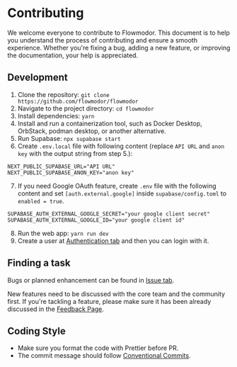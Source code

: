 # Contributing

We welcome everyone to contribute to Flowmodor. This document is to help you understand the process of contributing and ensure a smooth experience. Whether you're fixing a bug, adding a new feature, or improving the documentation, your help is appreciated.

## Development

1. Clone the repository: `git clone https://github.com/flowmodor/flowmodor`
2. Navigate to the project directory: `cd flowmodor`
3. Install dependencies: `yarn`
4. Install and run a containerization tool, such as Docker Desktop, OrbStack, podman desktop, or another alternative.
5. Run Supabase: `npx supabase start`
6. Create `.env.local` file with following content (replace `API URL` and `anon key` with the output string from step 5.):

```text
NEXT_PUBLIC_SUPABASE_URL="API URL"
NEXT_PUBLIC_SUPABASE_ANON_KEY="anon key"
```

7. If you need Google OAuth feature, create `.env` file with the following content and set `[auth.external.google]` inside `supabase/config.toml` to `enabled = true`.

```text
SUPABASE_AUTH_EXTERNAL_GOOGLE_SECRET="your google client secret"
SUPABASE_AUTH_EXTERNAL_GOOGLE_ID="your google client id"
```

8. Run the web app: `yarn run dev`
9. Create a user at [Authentication tab](http://127.0.0.1:54323/project/default/auth/users) and then you can login with it.

## Finding a task

Bugs or planned enhancement can be found in [Issue tab](https://github.com/flowmodor/flowmodor/issues).

New features need to be discussed with the core team and the community first. If you're tackling a feature, please make sure it has been already discussed in the [Feedback Page](https://app.flowmodor.com/feedback).

## Coding Style

- Make sure you format the code with Prettier before PR.
- The commit message should follow [Conventional Commits](https://www.conventionalcommits.org/en/v1.0.0/).
